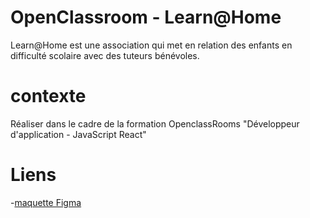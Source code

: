 # OpenClassroom - Learn@Home 

 Learn@Home est une association qui met en relation des enfants en difficulté scolaire avec des tuteurs bénévoles.

# contexte 

Réaliser dans le cadre de la formation OpenclassRooms "Développeur d'application - JavaScript React"

# Liens 

-[maquette Figma]( https://www.figma.com/file/0eLNaWos4Zd2H5TKKxVpjs/Learn%40Home?type=design&node-id=0-1&mode=design)
